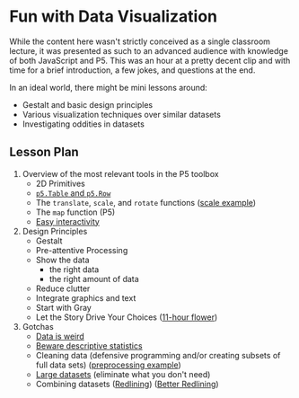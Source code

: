 # Fun with Data Visualization
While the content here wasn't strictly conceived as a single classroom lecture, it was presented as such to an advanced audience with knowledge of both JavaScript and P5. This was an hour at a pretty decent clip and with time for a brief introduction, a few jokes, and questions at the end. 

In an ideal world, there might be mini lessons around: 
* Gestalt and basic design principles
* Various visualization techniques over similar datasets
* Investigating oddities in datasets

## Lesson Plan

1. Overview of the most relevant tools in the P5 toolbox
   - 2D Primitives
   - [`p5.Table` and `p5.Row`](https://editor.p5js.org/mrjloswald/sketches/ZWRloa2AE)
   - The `translate`, `scale`, and `rotate` functions ([scale example](https://editor.p5js.org/mrjloswald/sketches/00H2B2r3H))
   - The `map` function (P5)
   - [Easy interactivity](https://editor.p5js.org/mrjloswald/sketches/Y4Mie8L9f)
2. Design Principles
   - Gestalt
   - Pre-attentive Processing
   - Show the data
     * the right data
     * the right amount of data
   - Reduce clutter
   - Integrate graphics and text
   - Start with Gray
   - Let the Story Drive Your Choices ([11-hour flower](https://editor.p5js.org/mrjloswald/sketches/u2EhyLN67k))
3. Gotchas
   - [Data is weird](https://editor.p5js.org/mrjloswald/sketches/kl4Ricc14)
   - [Beware descriptive statistics](https://editor.p5js.org/mrjloswald/sketches/k-3MglrYK)
   - Cleaning data (defensive programming and/or creating subsets of full data sets) ([preprocessing example](https://editor.p5js.org/mrjloswald/sketches/arjHsLfah))
   - [Large datasets](https://editor.p5js.org/mrjloswald/sketches/WlShbO-Ez) (eliminate what you don't need) 
   - Combining datasets ([Redlining](https://editor.p5js.org/mrjloswald/sketches/-vXWwV9l9)) ([Better Redlining](https://editor.p5js.org/mrjloswald/sketches/R9ONxrJbX))
